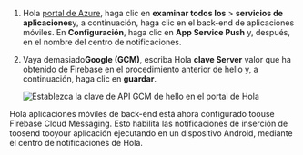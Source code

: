 
1. Hola [portal de Azure](https://portal.azure.com/), haga clic en **examinar todos los** > **servicios de aplicaciones**y, a continuación, haga clic en el back-end de aplicaciones móviles. En **Configuración**, haga clic en **App Service Push** y, después, en el nombre del centro de notificaciones.
2. Vaya demasiado**Google (GCM)**, escriba Hola **clave Server** valor que ha obtenido de Firebase en el procedimiento anterior de hello y, a continuación, haga clic en **guardar**.

    ![Establezca la clave de API GCM de hello en el portal de Hola](./media/app-service-mobile-android-configure-push/mobile-push-api-key.png)

Hola aplicaciones móviles de back-end está ahora configurado toouse Firebase Cloud Messaging. Esto habilita las notificaciones de inserción de toosend tooyour aplicación ejecutando en un dispositivo Android, mediante el centro de notificaciones de Hola.

<!-- URLs. -->


<!-- images -->

